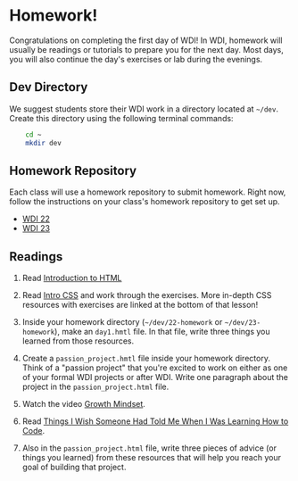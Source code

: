 # Homework!

Congratulations on completing the first day of WDI!  In WDI, homework will usually be readings or tutorials to prepare you for the next day. Most days, you will also continue the day's exercises or lab during the evenings. 

## Dev Directory

We suggest students store their WDI work in a directory located at `~/dev`. Create this directory using the following terminal commands:

```bash
	cd ~
	mkdir dev
```

## Homework Repository

Each class will use a homework repository to submit homework. Right now, follow the instructions on your class's homework repository to get set up.  

* <a href="https://github.com/sf-wdi-22-23/22-homework" target="_blank">WDI 22</a>
* <a href="https://github.com/sf-wdi-22-23/23-homework" target="_blank">WDI 23</a>

## Readings


1. Read [Introduction to HTML](https://developer.mozilla.org/en-US/docs/Web/Guide/HTML/Introduction)
1. Read [Intro CSS]() and work through the exercises. More in-depth CSS resources with exercises are linked at the bottom of that lesson! 
1. Inside your homework directory (`~/dev/22-homework` or `~/dev/23-homework`), make an `day1.hmtl` file. In that file, write three things you learned from those resources.


7.  Create a `passion_project.hmtl` file inside your homework directory.  Think of a "passion project" that you're excited to work on either as one of your formal WDI projects or after WDI. Write one paragraph about the project in the `passion_project.html` file. 
1. Watch the video [Growth Mindset](https://www.youtube.com/watch?v=pN34FNbOKXc).
1. Read [Things I Wish Someone Had Told Me When I Was Learning How to Code](https://medium.com/@cecilycarver/things-i-wish-someone-had-told-me-when-i-was-learning-how-to-code-565fc9dcb329).
1. Also in the `passion_project.html` file, write three pieces of advice (or things you learned) from these resources that will help you reach your goal of building that project. 
